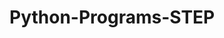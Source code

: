 # Python-Programs-STEP
        
   
                 
                            
                            
                                   
            
  

